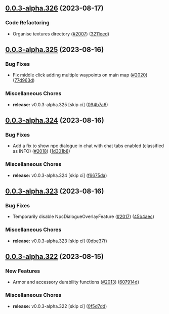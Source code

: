 ## [0.0.3-alpha.326](https://github.com/Wynntils/Artemis/compare/v0.0.3-alpha.325...v0.0.3-alpha.326) (2023-08-17)


### Code Refactoring

* Organise textures directory ([#2007](https://github.com/Wynntils/Artemis/issues/2007)) ([3211eed](https://github.com/Wynntils/Artemis/commit/3211eede5edbfe284e41bccf43030a9083cb652c))

## [0.0.3-alpha.325](https://github.com/Wynntils/Artemis/compare/v0.0.3-alpha.324...v0.0.3-alpha.325) (2023-08-16)


### Bug Fixes

* Fix middle click adding multiple waypoints on main map ([#2020](https://github.com/Wynntils/Artemis/issues/2020)) ([77d963d](https://github.com/Wynntils/Artemis/commit/77d963de72a3d339c72abb690312aa6647b50db7))


### Miscellaneous Chores

* **release:** v0.0.3-alpha.325 [skip ci] ([094b7a6](https://github.com/Wynntils/Artemis/commit/094b7a640bf54ec4e0cf91a6ba2f0681e7c4660c))

## [0.0.3-alpha.324](https://github.com/Wynntils/Artemis/compare/v0.0.3-alpha.323...v0.0.3-alpha.324) (2023-08-16)


### Bug Fixes

* Add a fix to show npc dialogue in chat with chat tabs enabled (classified as INFO) ([#2018](https://github.com/Wynntils/Artemis/issues/2018)) ([1d301b8](https://github.com/Wynntils/Artemis/commit/1d301b81d8bee5c7cf91e15fdd48f81e09aa2447))


### Miscellaneous Chores

* **release:** v0.0.3-alpha.324 [skip ci] ([f6675da](https://github.com/Wynntils/Artemis/commit/f6675da100403b9951648c82e4b4e4969515add0))

## [0.0.3-alpha.323](https://github.com/Wynntils/Artemis/compare/v0.0.3-alpha.322...v0.0.3-alpha.323) (2023-08-16)


### Bug Fixes

* Temporarily disable NpcDialogueOverlayFeature ([#2017](https://github.com/Wynntils/Artemis/issues/2017)) ([45b4aec](https://github.com/Wynntils/Artemis/commit/45b4aece9fb8a9bff53452cb0c53a8791fdc8ec9))


### Miscellaneous Chores

* **release:** v0.0.3-alpha.323 [skip ci] ([0dbe37f](https://github.com/Wynntils/Artemis/commit/0dbe37f02fbc2cab4dc6f702e85e1b97fdee72f5))

## [0.0.3-alpha.322](https://github.com/Wynntils/Artemis/compare/v0.0.3-alpha.321...v0.0.3-alpha.322) (2023-08-15)


### New Features

* Armor and accessory durability functions ([#2013](https://github.com/Wynntils/Artemis/issues/2013)) ([607914d](https://github.com/Wynntils/Artemis/commit/607914dfad79617cb076fae56a03092c11a1237e))


### Miscellaneous Chores

* **release:** v0.0.3-alpha.322 [skip ci] ([0f5d7dd](https://github.com/Wynntils/Artemis/commit/0f5d7dde0cef4f4acc37cbd1930a85dbf23b783f))

